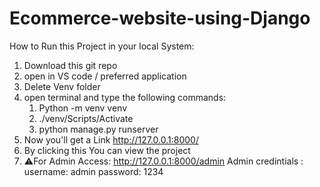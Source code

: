 ﻿# Ecommerce-website-using-Django

How to Run this Project in your local System:
1. Download this git repo
2. open in VS code / preferred application
3. Delete Venv folder
4. open terminal and type the following commands:
   1. Python -m venv venv
   2. ./venv/Scripts/Activate
   3. python manage.py runserver
5. Now you'll get a Link http://127.0.0.1:8000/
6. By clicking this You can view the project
7. ⚠️For Admin Access: http://127.0.0.1:8000/admin
   Admin credintials : username: admin
                       password: 1234


   
